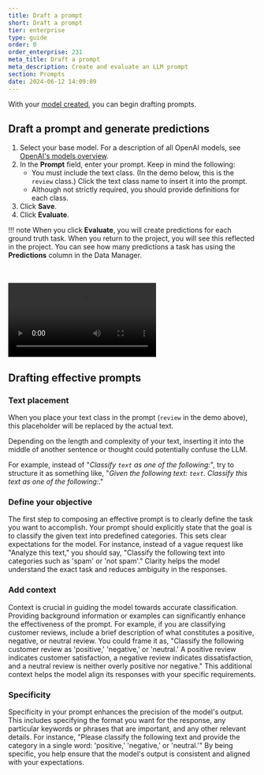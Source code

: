```yaml
---
title: Draft a prompt
short: Draft a prompt
tier: enterprise
type: guide
order: 0
order_enterprise: 231
meta_title: Draft a prompt
meta_description: Create and evaluate an LLM prompt
section: Prompts
date: 2024-06-12 14:09:09
---
```


With your [model created](prompts_model), you can begin drafting prompts. 

## Draft a prompt and generate predictions


1. Select your base model. For a description of all OpenAI models, see [OpenAI's models overview](https://platform.openai.com/docs/models/models-overview).
2. In the **Prompt** field, enter your prompt. Keep in mind the following:
    * You must include the text class. (In the demo below, this is the `review` class.) Click the text class name to insert it into the prompt. 
    * Although not strictly required, you should provide definitions for each class. 
3. Click **Save**. 
4. Click **Evaluate**. 

!!! note
    When you click **Evaluate**, you will create predictions for each ground truth task. When you return to the project, you will see this reflected in the project. You can see how many predictions a task has using the **Predictions** column in the Data Manager. 

<br><br>
<video src="../images/prompts/prompts.mp4" controls="controls" style="max-width: 800px;" class="gif-border" />

## Drafting effective prompts

### Text placement

When you place your text class in the prompt (`review` in the demo above), this placeholder will be replaced by the actual text.

Depending on the length and complexity of your text, inserting it into the middle of another sentence or thought could potentially confuse the LLM. 

For example, instead of "*Classify `text` as one of the following:*", try to structure it as something like, "*Given the following text: `text`. Classify this text as one of the following:*." 

### Define your objective 

The first step to composing an effective prompt is to clearly define the task you want to accomplish. Your prompt should explicitly state that the goal is to classify the given text into predefined categories. This sets clear expectations for the model. For instance, instead of a vague request like "Analyze this text," you should say, "Classify the following text into categories such as 'spam' or 'not spam'." Clarity helps the model understand the exact task and reduces ambiguity in the responses.

### Add context

Context is crucial in guiding the model towards accurate classification. Providing background information or examples can significantly enhance the effectiveness of the prompt. For example, if you are classifying customer reviews, include a brief description of what constitutes a positive, negative, or neutral review. You could frame it as, "Classify the following customer review as 'positive,' 'negative,' or 'neutral.' A positive review indicates customer satisfaction, a negative review indicates dissatisfaction, and a neutral review is neither overly positive nor negative." This additional context helps the model align its responses with your specific requirements.

### Specificity 

Specificity in your prompt enhances the precision of the model's output. This includes specifying the format you want for the response, any particular keywords or phrases that are important, and any other relevant details. For instance, "Please classify the following text and provide the category in a single word: 'positive,' 'negative,' or 'neutral.'" By being specific, you help ensure that the model's output is consistent and aligned with your expectations. 



